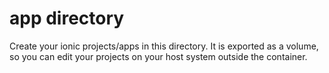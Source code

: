 # app directory
Create your ionic projects/apps in this directory. It is exported as a volume, so you can edit your projects on your host system outside the container.
